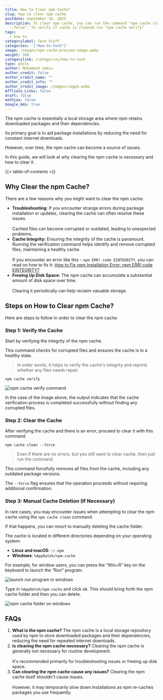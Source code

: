 ```yaml
---
title: How to Clear npm Cache?
slug: how to clear npm cache
postdate: September 16, 2023
description: To clear npm cache, you can run the command "npm cache clean
  --force". To verify if cache is cleaned run "npm cache verify"
tags:
  - how to
categorylabel: Tech Stuff
categories: '["How-to-tech"]'
image: /images/npm-cache-preview-image.webp
weight: 368
categorylink: /categories/how-to-tech
type: posts
author: Mohammad Jamiu
author_credit: false
author_credit_name: ""
author_credit_info: ""
author_credit_image: /images/imgph.webp
Affliate_Links: false
draft: false
mathjax: false
Google_Ads: true
---
```

The npm cache is essentially a local storage area where npm retains downloaded packages and their dependencies. 

Its primary goal is to aid package installations by reducing the need for constant internet downloads. 

However, over time, the npm cache can become a source of issues. 

In this guide, we will look at why clearing the npm cache is necessary and how to clear it.

{{< table-of-contents >}}

## **Why Clear the npm Cache?**

There are a few reasons why you might want to clear the npm cache:

* **Troubleshooting**: If you encounter strange errors during package installation or updates, clearing the cache can often resolve these issues. \
  \
  Cached files can become corrupted or outdated, leading to unexpected problems.
* **Cache Integrity:** Ensuring the integrity of the cache is paramount. Running the verification command helps identify and remove corrupted files, maintaining a healthy cache.\
  \
  If you encounter an error like this – ⁣`npm ERR! code EINTEGRITY`, you can read on how to fix it: [How to Fix npm Installation Error: npm ERR! code EINTEGRITY?](/how-to-tech/how-to-fix-npm-installation-error-npm-err-code-eintegrity/)
* **Freeing Up Disk Space:** The npm cache can accumulate a substantial amount of disk space over time. \
  \
  Clearing it periodically can help reclaim valuable storage.

## **Steps on How to Clear npm Cache?**

Here are steps to follow in order to clear the npm cache:

### Step 1: Verify the Cache

Start by verifying the integrity of the npm cache. 

This command checks for corrupted files and ensures the cache is in a healthy state.

> In order words, it helps to verify the cache's integrity and reports whether any files needs repair.



```shell
npm cache verify
```



![npm cache verify command](/images/npm-cache-verify.webp "npm cache verify command")

In the case of the image above, the output indicates that the cache verification process is completed successfully without finding any corrupted files.

### Step 2: Clear the Cache

After verifying the cache and there is an error, proceed to clear it with this command:

```shell
npm cache clean --force
```

> Even if there are no errors, but you still want to clear cache, then just run the command.

This command forcefully removes all files from the cache, including any outdated package versions. 

The `--force` flag ensures that the operation proceeds without requiring additional confirmation.

### Step 3: Manual Cache Deletion (If Necessary)

In rare cases, you may encounter issues when attempting to clear the npm cache using the `npm cache clean` command. 

If that happens, you can resort to manually deleting the cache folder. 

The cache is located in different directories depending on your operating system:

* **Linux and macOS**: `~/.npm`
* **Windows**: `%AppData%/npm-cache`

For example, for window users, you can press the “Win+R” key on the keyboard to launch the “Run” program.

![launch run program in windows](/images/windown-run-program.webp "launch run program in windows")

Type in `%AppData%/npm-cache` and click ok. This should bring forth the npm cache folder and then you can delete.

![npm cache folder on windows](/images/npm-cache-folder-on-windows.webp "npm cache folder on windows")

## **FAQs**

1. **What is the npm cache?** The npm cache is a local storage repository used by npm to store downloaded packages and their dependencies, reducing the need for repeated internet downloads.
2. **Is clearing the npm cache necessary?** Clearing the npm cache is generally not necessary for routine development. \
   \
   It's recommended primarily for troubleshooting issues or freeing up disk space.
3. **Can clearing the npm cache cause any issues?** Clearing the npm cache itself shouldn't cause issues. \
   \
   However, it may temporarily slow down installations as npm re-caches packages you use frequently.